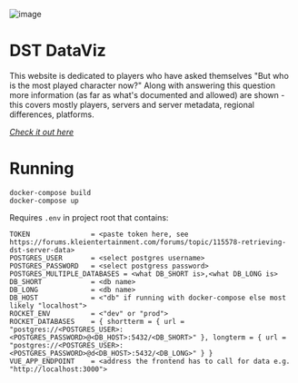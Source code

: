 ![image](https://user-images.githubusercontent.com/6261556/90813771-54418b00-e328-11ea-98c9-f31e26f69a50.png)

# DST DataViz
This website is dedicated to players who have asked themselves "But who is the most played character now?" Along with answering this question more information (as far as what's documented and allowed) are shown - this covers mostly players, servers and server metadata, regional differences, platforms.

*[Check it out here](https://dst.resamvi.io/#/)*

# Running 
```
docker-compose build
docker-compose up
```

Requires `.env` in project root that contains:
```
TOKEN               = <paste token here, see https://forums.kleientertainment.com/forums/topic/115578-retrieving-dst-server-data>
POSTGRES_USER       = <select postgres username>
POSTGRES_PASSWORD   = <select postgress password>
POSTGRES_MULTIPLE_DATABASES = <what DB_SHORT is>,<what DB_LONG is>
DB_SHORT            = <db name>
DB_LONG             = <db name>
DB_HOST             = <"db" if running with docker-compose else most likely "localhost">
ROCKET_ENV          = <"dev" or "prod">
ROCKET_DATABASES    = { shortterm = { url = "postgres://<POSTGRES_USER>:<POSTGRES_PASSWORD>@<DB_HOST>:5432/<DB_SHORT>" }, longterm = { url = "postgres://<POSTGRES_USER>:<POSTGRES_PASSWORD>@d<DB_HOST>:5432/<DB_LONG>" } }
VUE_APP_ENDPOINT    = <address the frontend has to call for data e.g. "http://localhost:3000">
```
